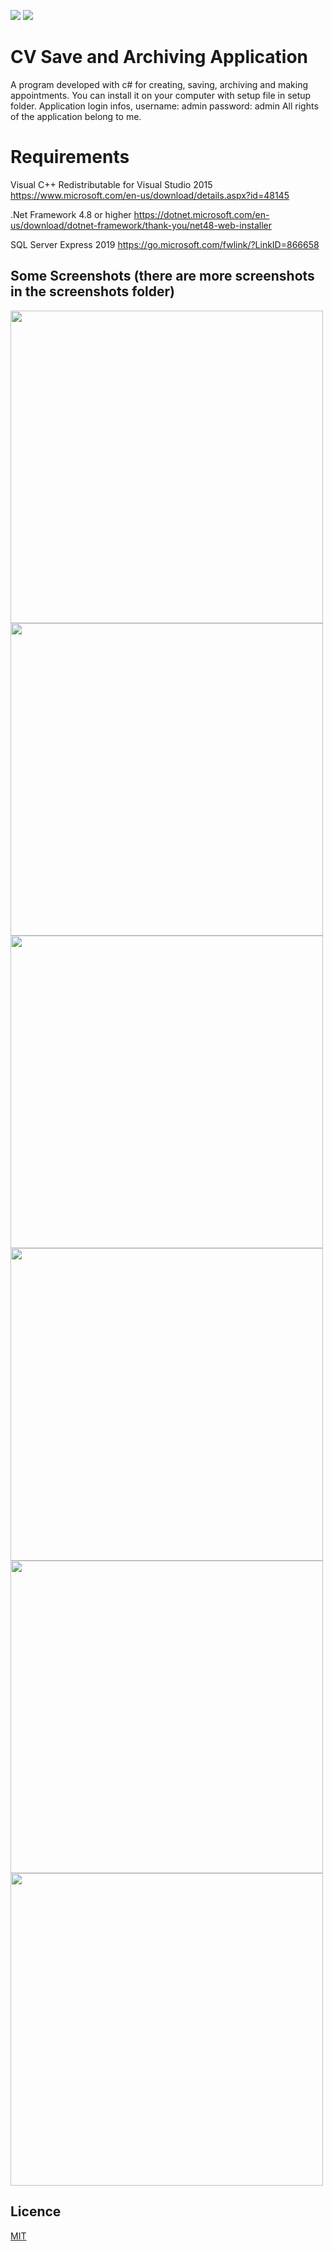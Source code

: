 ![](https://img.shields.io/github/license/Turkmen48/Bilgi_Testi_Flutter) ![](https://img.shields.io/twitter/follow/aazdenkur?style=social)
# CV Save and Archiving Application

A program developed with c# for creating, saving, archiving and making appointments.
You can install it on your computer with setup file in setup folder.
Application login infos, username: admin password: admin
All rights of the application belong to me.

# Requirements
Visual C++ Redistributable for Visual Studio 2015
https://www.microsoft.com/en-us/download/details.aspx?id=48145

.Net Framework 4.8 or higher
https://dotnet.microsoft.com/en-us/download/dotnet-framework/thank-you/net48-web-installer

SQL Server Express 2019
https://go.microsoft.com/fwlink/?LinkID=866658





## Some Screenshots (there are more screenshots in the screenshots folder)
<img src="https://github.com/Turkmen48/cvkayitvearsivleme/tree/main/screenshots/ps1.png" width="500" height="500">
<img src="https://github.com/Turkmen48/cvkayitvearsivleme/tree/main/screenshots/ps2.png" width="500" height="500">
<img src="https://github.com/Turkmen48/cvkayitvearsivleme/tree/main/screenshots/ps3.png" width="500" height="500">
<img src="https://github.com/Turkmen48/cvkayitvearsivleme/tree/main/screenshots/ps4.png" width="500" height="500">
<img src="https://github.com/Turkmen48/cvkayitvearsivleme/tree/main/screenshots/ps5.png" width="500" height="500">
<img src="https://github.com/Turkmen48/cvkayitvearsivleme/tree/main/screenshots/ps6.png" width="500" height="500">




## Licence
[MIT](https://choosealicense.com/licenses/mit/)
